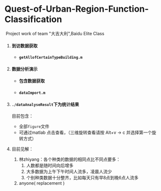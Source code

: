 # Quest-of-Urban-Region-Function-Classification

​	Project work of team "大吉大利",Baidu Elite Class

1. #### 到访数据获取

   - #### `getAllofCertainTypeBuilding.m`

2. #### 数据分析演示

   - #### 包含数据获取

   - #### `dataImport.m`

3. #### `./dataAnalyseResult`下为统计结果

   目前包含：

   - 全部`figure`文件
   - 可通过matlab 点击查看，（三维旋转查看请按 Alt+v   ->   c   并选择第一个旋转方式）

4. 目前见解：

   1. 林zhiyang：各个种类的数据的相同点比不同点要多：
      1. 人数都是随时间向后增多
      2. 大多数据为上午下午时间人流多，凌晨人流少
      3. 个别种类数据十分整齐，比如每天只有早8点到晚6点人流多
   2. anyone( replacement )